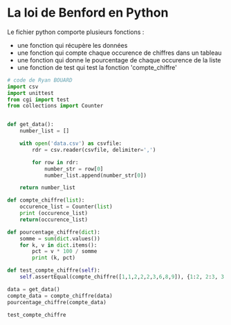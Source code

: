 La loi de Benford en Python
===========================

Le fichier python comporte plusieurs fonctions :
* une fonction qui récupère les données
* une fonction qui compte chaque occurence de chiffres dans un tableau
* une fonction qui donne le pourcentage de chaque occurence de la liste
* une fonction de test qui test la fonction 'compte_chiffre'

```python
# code de Ryan BOUARD
import csv
import unittest
from cgi import test
from collections import Counter


def get_data():
    number_list = []

    with open('data.csv') as csvfile:
        rdr = csv.reader(csvfile, delimiter=',')

        for row in rdr:
            number_str = row[0]
            number_list.append(number_str[0])

    return number_list

def compte_chiffre(list):
    occurence_list = Counter(list)
    print (occurence_list)
    return(occurence_list)

def pourcentage_chiffre(dict):
    somme = sum(dict.values())
    for k, v in dict.items():
        pct = v * 100 / somme
        print (k, pct)

def test_compte_chiffre(self):
    self.assertEqual(compte_chiffre([1,1,2,2,2,3,6,8,9]), {1:2, 2:3, 3:1, 6:1, 8:1, 9:1}, 'Fonction fonctionnelle !')

data = get_data()
compte_data = compte_chiffre(data)
pourcentage_chiffre(compte_data)

test_compte_chiffre
```